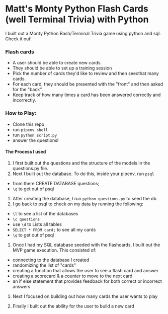 # Matt's Monty Python Flash Cards (well Terminal Trivia) with Python

I built out a Monty Python Bash/Terminal Trivia game using python and sql. Check it out!

### Flash cards

- A user should be able to create new cards.
- They should be able to set up a training session
- Pick the number of cards they'd like to review and then seecthat many cards.
- For each card, they should be presented with the "front" and then asked for the "back".
- Keep track of how many times a card has been answered correctly and incorrectly.

### How to Play:

- Clone this repo
- run `pipenv shell`
- run `python script.py`
- answer the questions!

#### The Process I used

1. I first built out the questions and the structure of the models in the questions.py file.
1. Next I built out the database. To do this, inside your pipenv, run `psql`

- from there CREATE DATABASE questions;
- `\q` to get out of psql

1. After creating the database, I run `python questions.py` to seed the db
1. I go back to psql to check on my data by running the following:

- `\l` to see a list of the databases
- `\c questions`
- use `\d` to Lists all tables
- `SELECT * FROM card;` to see all my cards
- `\q` to get out of psql

1. Once I had my SQL database seeded with the flashcards, I built out the MVP game execution. This consisted of:

- connecting to the database I created
- randomizing the list of "cards"
- creating a function that allows the user to see a flash card and answer
- creating a scorecard & a counter to move to the next card
- an if else statement that provides feedback for both correct or incorrect answers

1. Next I focused on building out how many cards the user wants to play

1. Finally I built out the ability for the user to build a new card
